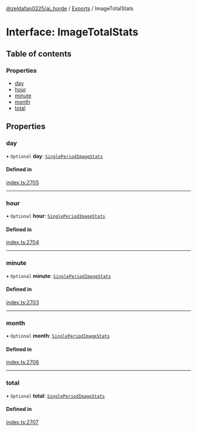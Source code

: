 [@zeldafan0225/ai_horde](../README.md) / [Exports](../modules.md) / ImageTotalStats

# Interface: ImageTotalStats

## Table of contents

### Properties

- [day](ImageTotalStats.md#day)
- [hour](ImageTotalStats.md#hour)
- [minute](ImageTotalStats.md#minute)
- [month](ImageTotalStats.md#month)
- [total](ImageTotalStats.md#total)

## Properties

### day

• `Optional` **day**: [`SinglePeriodImageStats`](SinglePeriodImageStats.md)

#### Defined in

[index.ts:2705](https://github.com/ZeldaFan0225/ai_horde/blob/4b01aad/index.ts#L2705)

___

### hour

• `Optional` **hour**: [`SinglePeriodImageStats`](SinglePeriodImageStats.md)

#### Defined in

[index.ts:2704](https://github.com/ZeldaFan0225/ai_horde/blob/4b01aad/index.ts#L2704)

___

### minute

• `Optional` **minute**: [`SinglePeriodImageStats`](SinglePeriodImageStats.md)

#### Defined in

[index.ts:2703](https://github.com/ZeldaFan0225/ai_horde/blob/4b01aad/index.ts#L2703)

___

### month

• `Optional` **month**: [`SinglePeriodImageStats`](SinglePeriodImageStats.md)

#### Defined in

[index.ts:2706](https://github.com/ZeldaFan0225/ai_horde/blob/4b01aad/index.ts#L2706)

___

### total

• `Optional` **total**: [`SinglePeriodImageStats`](SinglePeriodImageStats.md)

#### Defined in

[index.ts:2707](https://github.com/ZeldaFan0225/ai_horde/blob/4b01aad/index.ts#L2707)
